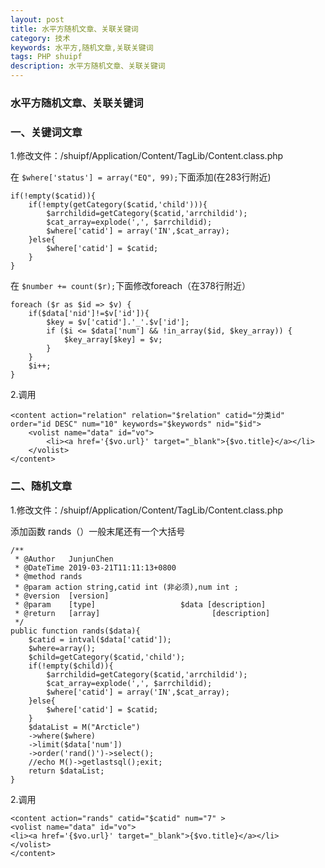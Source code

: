 ```yaml
---
layout: post
title: 水平方随机文章、关联关键词
category: 技术
keywords: 水平方,随机文章,关联关键词
tags: PHP shuipf
description: 水平方随机文章、关联关键词
---
```

### 水平方随机文章、关联关键词

### 一、关键词文章
1.修改文件：/shuipf/Application/Content/TagLib/Content.class.php

在 ```$where['status'] = array("EQ", 99);```下面添加(在283行附近)
```
if(!empty($catid)){
    if(!empty(getCategory($catid,'child'))){
        $arrchildid=getCategory($catid,'arrchildid');
        $cat_array=explode(',', $arrchildid);
        $where['catid'] = array('IN',$cat_array);
    }else{
        $where['catid'] = $catid;
    }
}
```
在 ```$number += count($r);```下面修改foreach（在378行附近）
```
foreach ($r as $id => $v) {
    if($data['nid']!=$v['id']){
        $key = $v['catid'].'_'.$v['id'];
        if ($i <= $data['num'] && !in_array($id, $key_array)) {
            $key_array[$key] = $v;
        }
    }
    $i++;
} 
```               
2.调用
```
<content action="relation" relation="$relation" catid="分类id" 
order="id DESC" num="10" keywords="$keywords" nid="$id">
	<volist name="data" id="vo">
		<li><a href='{$vo.url}' target="_blank">{$vo.title}</a></li>
	</volist>
</content>
```
### 二、随机文章
1.修改文件：/shuipf/Application/Content/TagLib/Content.class.php

添加函数 rands（）一般末尾还有一个大括号
```
/**
 * @Author   JunjunChen
 * @DateTime 2019-03-21T11:11:13+0800
 * @method rands
 * @param action string,catid int (非必须),num int ;
 * @version  [version]
 * @param    [type]                   $data [description]
 * @return   [array]                         [description]
 */
public function rands($data){
    $catid = intval($data['catid']);
    $where=array();
    $child=getCategory($catid,'child');
    if(!empty($child)){
        $arrchildid=getCategory($catid,'arrchildid');
        $cat_array=explode(',', $arrchildid);
        $where['catid'] = array('IN',$cat_array);
    }else{
        $where['catid'] = $catid;
    }
    $dataList = M("Arcticle")
    ->where($where)
    ->limit($data['num'])
    ->order('rand()')->select();
    //echo M()->getlastsql();exit;
    return $dataList;
}
```
2.调用
```
<content action="rands" catid="$catid" num="7" >
<volist name="data" id="vo">
<li><a href='{$vo.url}' target="_blank">{$vo.title}</a></li>
</volist>
</content>
```
